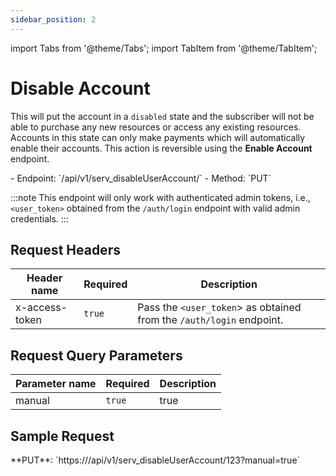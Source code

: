 ```yaml
---
sidebar_position: 2
---
```

import Tabs from '@theme/Tabs';
import TabItem from '@theme/TabItem';

# Disable Account
This will put the account in a `disabled` state and the subscriber will not be able to purchase any new resources or access any existing resources. Accounts in this state can only make payments which will automatically enable their accounts. This action is reversible using the **Enable Account** endpoint.

<div className="custom-block-peach">
- Endpoint: `/api/v1/serv_disableUserAccount/<user_id>` 
- Method: `PUT`
</div>

:::note
This endpoint will only work with authenticated admin tokens, i.e., `<user_token>` obtained from the `/auth/login` endpoint with valid admin credentials.
:::

## Request Headers

|Header name|Required|Description|
|---|---|---|
|x-access-token|`true`|Pass the `<user_token`> as obtained from the `/auth/login` endpoint.|

## Request Query Parameters

|Parameter name|Required|Description|
|---|---|---|
|manual|`true`|true|

## Sample Request
<div className="custom-block-green">
 **PUT**: `https://<api_url>/api/v1/serv_disableUserAccount/123?manual=true`
</div>